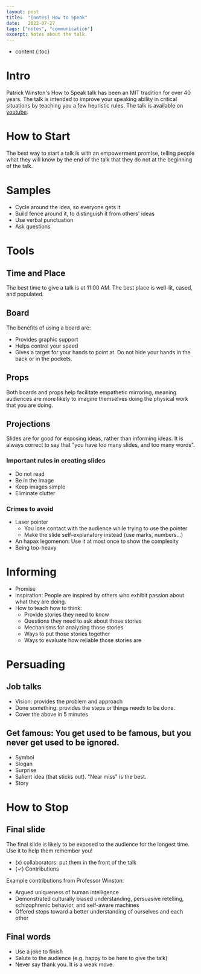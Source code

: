 ```yaml
---
layout: post
title:  "[notes] How to Speak"
date:   2022-07-27
tags: ["notes", "communication"]
excerpt: Notes about the talk.
---
```

* content
{:toc}

# Intro
Patrick Winston's How to Speak talk has been an MIT tradition for over 40 years. The talk is intended to improve your speaking ability in critical situations by teaching you a few heuristic rules. The talk is available on <a href="https://www.youtube.com/watch?v=Unzc731iCUY">youtube</a>.

# How to Start
The best way to start a talk is with an empowerment promise, telling people what they will know by the end of the talk that they do not at the beginning of the talk.

# Samples
* Cycle around the idea, so everyone gets it
* Build fence around it, to distinguish it from others' ideas
* Use verbal punctuation
* Ask questions


# Tools
## Time and Place
The best time to give a talk is at 11:00 AM. The best place is well-lit, cased, and populated.

## Board
The benefits of using a board are:
* Provides graphic support
* Helps control your speed
* Gives a target for your hands to point at. Do not hide your hands in the back or in the pockets.

## Props
Both boards and props help facilitate empathetic mirroring, meaning audiences are more likely to imagine themselves doing the physical work that you are doing.

## Projections
Slides are for good for exposing ideas, rather than informing ideas. It is always correct to say that "you have too many slides, and too many words".

### Important rules in creating slides
* Do not read
* Be in the image
* Keep images simple
* Eliminate clutter

### Crimes to avoid
* Laser pointer
  * You lose contact with the audience while trying to use the pointer
  * Make the slide self-explanatory instead (use marks, numbers...)
* An hapax legomenon: Use it at most once to show the complexity
* Being too-heavy

# Informing
* Promise
* Inspiration: People are inspired by others who exhibit passion about what they are doing.
* How to teach how to think:
  * Provide stories they need to know
  * Questions they need to ask about those stories
  * Mechanisms for analyzing those stories
  * Ways to put those stories together
  * Ways to evaluate how reliable those stories are

# Persuading
## Job talks
* Vision: provides the problem and approach
* Done something: provides the steps or things needs to be done.
* Cover the above in 5 minutes

## Get famous: You get used to be famous, but you never get used to be ignored.
* Symbol
* Slogan
* Surprise
* Salient idea (that sticks out). "Near miss" is the best.
* Story


# How to Stop
## Final slide
The final slide is likely to be exposed to the audience for the longest time. Use it to help them remember you!
* (x) collaborators: put them in the front of the talk
* (✓) Contributions

Example contributions from Professor Winston:
* Argued uniqueness of human intelligence
* Demonstrated culturally biased understanding, persuasive retelling, schizophrenic behavior, and self-aware machines
* Offered steps toward a better understanding of ourselves and each other

## Final words
* Use a joke to finish
* Salute to the audience (e.g. happy to be here to give the talk)
* Never say thank you. It is a weak move.
